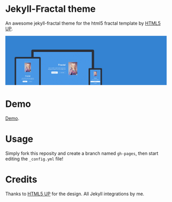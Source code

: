 # Jekyll-Fractal theme

An awesome jekyll-fractal theme for the html5 fractal template by [HTML5 UP](https://html5up.net/).

![Fractal Theme](assets/images/fractal.jpg "Fractal Theme")

# Demo
[Demo](https://yvesespinosa.github.io/jekyll-html5up-fractal/).

# Usage
 Simply fork this reposity and create a branch named `gh-pages`, then start editing the `_config.yml` file!

# Credits
Thanks to [HTML5 UP](https://html5up.net/) for the design.
All Jekyll integrations by me.
